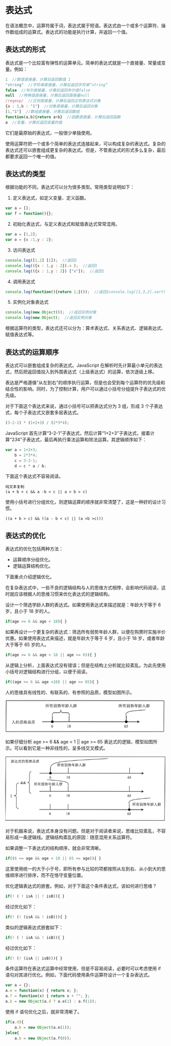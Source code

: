 # 表达式

在语法概念中，运算符属于词，表达式属于短语。表达式由一个或多个运算符、操作数组成的运算式。表达式的功能是执行计算，并返回一个值。

## 表达式的形式

表达式是一个比较富有弹性的运算单元。简单的表达式就是一个直接量、常量或变量。例如：

```javascript
1  //数值直接量，计算后返回数值 1
"string"  //字符串直接量，计算后返回字符串“string”
false  //布尔直接量，计算后返回布尔值false
null  //特殊值直接量，计算后返回直接量null
/regexp/  //正则直接量，计算后返回正则表达式对象
{a : 1,b : "1"}  //对象直接量，计算后返回对象
[1,"1"]  //数组直接量，计算后返回数组
function(a,b){return a+b}  //函数直接量，计算后返回函数
a  //变量，计算后返回变量的值
```

它们是最原始的表达式，一般很少单独使用。

使用运算符把一个或多个简单的表达式连接起来，可以构成复杂的表达式。复杂的表达式还可以嵌套组成更复杂的表达式。但是，不管表达式的形式多么复杂，最后都要求返回一个唯一的值。

## 表达式的类型

根据功能的不同，表达式可以分为很多类型。常用类型说明如下：
1) 定义表达式，如定义变量、定义函数。

```javascript
var a = [];
var f = function(){};
```

2) 初始化表达式，与定义表达式和赋值表达式常常混用。

```javascript
var a = [1,2];
var o = {x :1,y : 2};
```

3) 访问表达式

```javascript
console.log([1,2] [1]);  //返回2
console.log(({x : 1,y : 2}).x );  //返回1
console.log(({x : 1,y : 2}) ["x"]);  //返回1
```

4) 调用表达式

```javascript
console.log(function(){return 1;}());  //返回1console.log([1,3,2].sort());  //返回1,2,3
```

5) 实例化对象表达式

```javascript
console.log(new Object());  //返回实例对象
console.log(new Object);  //返回实例对象
```

根据运算符的类型，表达式还可以分为：算术表达式、关系表达式、逻辑表达式、赋值表达式等。

## 表达式的运算顺序

表达式可以嵌套组成复杂的表达式。JavaScript 在解析时先计算最小单元的表达式，然后把返回值投入到外围表达式（上级表达式）的运算，依次逐级上移。

表达是严格遵循“从左到右”的顺序执行运算，但是也会受到每个运算符的优先级和结合性的影响。同时，为了控制计算，用户可以通过小括号分组提升子表达式的优先级。

对于下面这个表达式来说，通过小括号可以把表达式分为 3 组，形成 3 个子表达式，每个子表达式又嵌套多层表达式。

```javascript
(3-2-1) * (1+2+3) / (2*3*4);
```

JavaScript 首先计算“3-2-1”子表达式，然后计算“1+2+3”子表达式，接着计算“2*3*4”子表达式，最后再执行乘法运算和除法运算。其逻辑顺序如下：

```javascript
var a = 1+2+3;
    b = 2*3*4;
    c = 3-2-1;
    d = c * a / b;
```

下面这个表达式不容易阅读。

```
纯文本复制
(a + b > c && a -b < c || a > b > c)
```

使用小括号进行分组优化，则逻辑运算的顺序就非常清楚了，这是一种好的设计习惯。

```
((a + b > c) && ((a - b < c) || (a >b >c)))
```

## 表达式的优化

表达式的优化包括两种方法：

- 运算顺序分组优化。
- 逻辑运算结构优化。

下面重点介绍逻辑优化。

在复杂表达式中，一些不良的逻辑结构与人的思维方式相悖，会影响代码阅读，这时就应该根据人的思维习惯来优化表达式的逻辑结构。

设计一个筛选学龄人群的表达式。如果使用表达式来描述就是：年龄大于等于 6 岁，且小于 18 岁的人。

```javascript
if(age >= 6 && age < 18){ }
```

如果再设计一个更复杂的表达式：筛选所有弱势年龄人群，以便在购票时实施半价优惠。如果使用表达式来描述，就是年龄大于等于 6 岁，且小于 18 岁，或者年龄大于等于 65 岁的人。

```javascript
if(age >= 6 && age < 18 || age >= 65){ }
```

从逻辑上分析，上面表达式没有错误；但是在结构上分析就比较紊乱。为此先使用小括号对逻辑结构进行分组，以便于阅读。

```javascript
if((age >= 6 && age <18) || age >= 65){ }
```

人的思维具有线性的、有联系的、有参照的品质，模型如图所示。

![6-1ZRQ03040V7](image/6-1ZRQ03040V7.gif)

如果仔细分析 age >= 6 && age < 1 || age >= 65 表达式的逻辑，模型如图所示。可以看到它是一种非线性的，呈多线交叉模式。

![6-1ZRQ03224949](image/6-1ZRQ03224949.gif)

对于机器来说，表达式本身没有问题。但是对于阅读者来说，思维比较紊乱，不容易形成一条逻辑线。逻辑结构紊乱的原因：随意混用关系运算符。

如果调整一下表达式的结构顺序，就会非常清晰。

```javascript
if((6 <= age && age < 18 || 65 <= age)){ }
```

这里使用统一的大于小于号，即所有参与比较的项都按照从左到右、从小到大的思维顺序进行排序，而不在恪守变量位置。

优化逻辑表达式的嵌套。例如，对于下面这个条件表达式，该如何进行思维？

```javascript
if(! ( ! isA || ! isB)){ }
```

经过优化如下：

```javascript
if(! (! (isA && ! isB))){ }
```

类似的逻辑表达式嵌套如下：

```javascript
if(! ( ! isA && ! isB)){ }
```

经过优化如下：

```javascript
if(! (! (isA || isB))){ }
```

条件运算符在表达式运算中经常使用，但是不容易阅读，必要时可以考虑使用 if 语句对其进行优化。例如，下面代码使用条件运算符设计一个复杂表达式。

```javascript
var a = {};
a.e = function(x) { return x; };
a.f = function(x) { return x + ""; };
a.b = new Object(a.d ? a.e(1) : a.f(1));
```

使用 if 语句优化之后，就非常清晰了。

```javascript
if(a.d){
    a.b = new Object(a.e(1));  
}else{
    a.b = new Object(a.f(0));
```